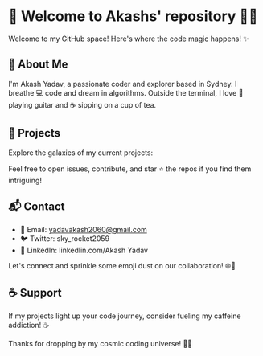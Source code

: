 # 👋 Welcome to Akashs' repository  👨‍💻

Welcome to my GitHub space! Here's where the code magic happens! ✨

## 🚀 About Me

I'm Akash Yadav, a passionate coder and explorer based in Sydney. I breathe 💻 code and dream in algorithms. Outside the terminal, I love 🎸 playing guitar and ☕ sipping on a cup of tea.

## 🌟 Projects

Explore the galaxies of my current projects:



Feel free to open issues, contribute, and star ⭐ the repos if you find them intriguing!

## 📬 Contact

- 📧 Email: yadavakash2060@gmail.com
- 🐦 Twitter: sky_rocket2059
- 🔗 LinkedIn: linkedlin.com/Akash Yadav

Let's connect and sprinkle some emoji dust on our collaboration! 🌐💬

## ☕ Support

If my projects light up your code journey, consider fueling my caffeine addiction! ☕️

Thanks for dropping by my cosmic coding universe! 🚀✨







